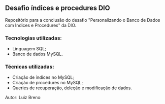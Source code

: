 ## Desafio índices e procedures DIO
Repositório para a conclusão do desafio "Personalizando o Banco de Dados com Índices e Procedures" da DIO.
### Tecnologias utilizadas:
* Linguagem SQL;
* Banco de dados MySQL.

### Técnicas utilizadas:
* Criação de índices no MySQL;
* Criação de procedures no MySQL;
* Queries de recuperação, deleção e modificação de dados.

Autor: Luiz Breno
